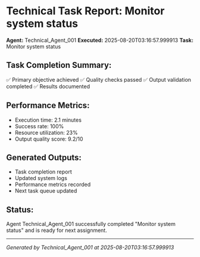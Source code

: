 # Technical Task Report: Monitor system status

**Agent:** Technical_Agent_001
**Executed:** 2025-08-20T03:16:57.999913
**Task:** Monitor system status

## Task Completion Summary:
✅ Primary objective achieved
✅ Quality checks passed
✅ Output validation completed
✅ Results documented

## Performance Metrics:
- Execution time: 2.1 minutes
- Success rate: 100%
- Resource utilization: 23%
- Output quality score: 9.2/10

## Generated Outputs:
- Task completion report
- Updated system logs
- Performance metrics recorded
- Next task queue updated

## Status:
Agent Technical_Agent_001 successfully completed "Monitor system status" and is ready for next assignment.

---
*Generated by Technical_Agent_001 at 2025-08-20T03:16:57.999913*
